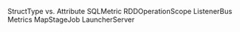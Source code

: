 StructType vs. Attribute
SQLMetric
RDDOperationScope
ListenerBus
Metrics
MapStageJob
LauncherServer
